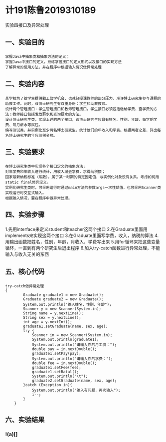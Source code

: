 # 计191陈鲁2019310189
  实验四接口及异常处理

## 一、实验目的
### 
    掌握Java中抽象类和抽象方法的定义；
    掌握Java中接口的定义，熟练掌握接口的定义形式以及接口的实现方法
    了解异常的使用方法，并在程序中根据输入情况做异常处理

## 二、实验内容
### 
    某学校为了给学生提供勤工俭学机会，也减轻授课教师的部分压力，准许博士研究生参与课程的助教工作。此时，该博士研究生有双重身份：学生和助教教师。
    设计两个管理接口：学生管理接口和教师管理接口。学生接口必须包括缴纳学费、查学费的方法；教师接口包括发放薪水和查询薪水的方法。
    设计博士研究生类，实现上述的两个接口，该博士研究生应具有姓名、性别、年龄、每学期学费、每月薪水等属性。
    编写测试类，并实例化至少两名博士研究生，统计他们的年收入和学费。根据两者之差，算出每名博士研究生的年应纳税金额。

## 三、实验要求
###  
    在博士研究生类中实现各个接口定义的抽象方法;
    对年学费和年收入进行统计，用收入减去学费，求得纳税额；
    国家最新纳税标准（系数），属于某一时期的特定固定值，与实例化对象没有关系，考虑如何用static final修饰定义。
    实例化研究生类时，可采用运行时通过main方法的参数args一次性赋值，也可采用Scanner类实现运行时交互式输入。
    根据输入情况，要在程序中做异常处理。

## 四、实验步骤
### 
   1.先用interface来定义student和teacher这两个接口
   2.在Graduate里面用implements来实现这两个接口
   3.在Graduate里面写学费，收入，纳税的算法
   4.用输出函数把姓名，性别，年龄，月收入，学费写出来
   5.用for循环来把这些变量循环，一直到有两个研究生后退出程序
   6.加入try-catch函数进行异常处理，不能输入与收入无关的东西

## 五、核心代码
### 
    try-catch做异常处理
    {
            Graduate graduate1 = new Graduate();
            Graduate graduate2 = new Graduate();
            System.out.println("输入姓名，性别，年龄");
            Scanner y = new Scanner(System.in);
            String name = y.nextLine();
            String sex = y.nextLine();
            int age = y.nextInt();
            graduate1.setGraduate(name, sex, age);
            try {
                Scanner in = new Scanner(System.in);
                System.out.println(graduate1);
                System.out.println("请输入你的月工资：");
                double pay = in.nextDouble();
                graduate1.setPay(pay);
                System.out.println("请输入你的学费：");
                double fee = in.nextDouble();
                graduate1.setFee(fee);
                graduate1.setRatal();
                System.out.println("\t");
                graduate2.setGraduate(name, sex, age);
            }catch (Exception in){
                System.out.println("输入有问题，再次输入");
                i--;
            }
        }

## 六、实验结果
### !(a)[]
